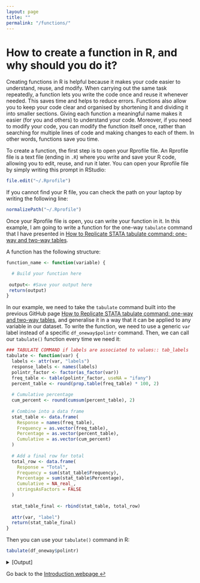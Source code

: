 ```yaml
---
layout: page
title: ""
permalink: "/functions/"
---
```

# How to create a function in R, and why should you do it?

Creating functions in R is helpful because it makes your code easier to understand, reuse, and modify. When carrying out the same task repeatedly, a function lets you write the code once and reuse it whenever needed. This saves time and helps to reduce errors. Functions also allow you to keep your code clear and organised by shortening it and dividing it into smaller sections. Giving each function a meaningful name makes it easier (for you and others) to understand your code. Moreover, if you need to modify your code, you can modify the function itself once, rather than searching for multiple lines of code and making changes to each of them. In other words, functions save you time.

To create a function, the first step is to open your Rprofile file. An Rprofile file is a text file (ending in `.R`) where you write and save your R code, allowing you to edit, reuse, and run it later. You can open your Rprofile file by simply writing this prompt in RStudio:

```r
file.edit("~/.Rprofile")
```
If you cannot find your R file, you can check the path on your laptop by writing the following line:

```r
normalizePath("~/.Rprofile")
```

Once your Rprofile file is open, you can write your function in it. In this example, I am going to write a function for the one-way `tabulate` command that I have presented in [How to Replicate STATA tabulate command: one-way and two-way tables](https://gubellom.github.io/tabulate/).

A function has the following structure:

```r
function_name <- function(variable) {

  # Build your function here
 
 output<- #Save your output here
 return(output)
}
```


In our example, we need to take the `tabulate` command built into the previous GitHub page [How to Replicate STATA tabulate command: one-way and two-way tables](https://gubellom.github.io/tabulate/), and generalise it in a way that it can be applied to any variable in our dataset. To write the function, we need to use a generic `var` label instead of a specific `df_oneway$polintr` command. Then, we can call our `tabulate()` function every time we need it:


```r
### TABULATE COMMAND if labels are associated to values:: tab_labels
tabulate <- function(var) {
  labels <- attr(var, "labels")
  response_labels <- names(labels)
  polintr_factor <- factor(as_factor(var))
  freq_table <- table(polintr_factor, useNA = "ifany")
  percent_table <- round(prop.table(freq_table) * 100, 2)
  
  # Cumulative percentage
  cum_percent <- round(cumsum(percent_table), 2)
  
  # Combine into a data frame
  stat_table <- data.frame(
    Response = names(freq_table),
    Frequency = as.vector(freq_table),
    Percentage = as.vector(percent_table),
    Cumulative = as.vector(cum_percent)
  )
  
  # Add a final row for total
  total_row <- data.frame(
    Response = "Total",
    Frequency = sum(stat_table$Frequency),
    Percentage = sum(stat_table$Percentage),
    Cumulative = NA_real_,  
    stringsAsFactors = FALSE
  )
  
  stat_table_final <- rbind(stat_table, total_row)
  
  attr(var, "label")
  return(stat_table_final)
}

```
Then you can use your `tabulate()` command in R:

```r
tabulate(df_oneway$polintr)
```

<details>
  <summary>[Output]</summary>

  <pre>
 
               Response Frequency Percentage Cumulative
1       Very interested      5414      12.23      12.23
2      Quite interested     15535      35.08      47.31
3     Hardly interested     15245      34.43      81.74
4 Not at all interested      8087      18.26     100.00
5                 Total     44281     100.00         NA

</pre>
</details>

<!--
Notice that the library warning below is redundant in our case, as we need the library's `haven' to import a Stata dataset. So, no error message would appear.

```r
# Library warning in the code
  if (!require("haven", quietly = TRUE)) {
  stop("Package 'haven' is required but not installed.")
}
```

# Add library warnings
  if (!require("haven", quietly = TRUE)) {
  stop("Package 'haven' is required but not installed.")
}
--->

Go back to the [Introduction webpage ↩ ](https://gubellom.github.io/michelegubello_Introduction/)
